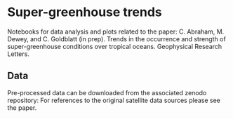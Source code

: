 # Super-greenhouse trends

Notebooks for data analysis and plots related to the paper: 
C. Abraham, M. Dewey, and C. Goldblatt (in prep). Trends in the occurrence and strength of super-greenhouse conditions over tropical oceans. Geophysical Research Letters. 

## Data

Pre-processed data can be downloaded from the associated zenodo repository: 
For references to the original satellite data sources please see the paper.

